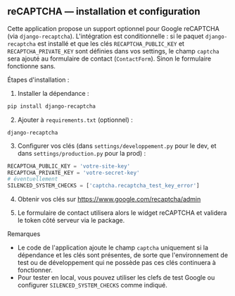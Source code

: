 ## reCAPTCHA — installation et configuration

Cette application propose un support optionnel pour Google reCAPTCHA (via `django-recaptcha`).
L'intégration est conditionnelle : si le paquet `django-recaptcha` est installé et que les clés
`RECAPTCHA_PUBLIC_KEY` et `RECAPTCHA_PRIVATE_KEY` sont définies dans vos settings, le champ
`captcha` sera ajouté au formulaire de contact (`ContactForm`). Sinon le formulaire fonctionne sans.

Étapes d'installation :

1. Installer la dépendance :

```bash
pip install django-recaptcha
```

2. Ajouter à `requirements.txt` (optionnel) :

```
django-recaptcha
```

3. Configurer vos clés (dans `settings/developpement.py` pour le dev, et dans `settings/production.py` pour la prod) :

```py
RECAPTCHA_PUBLIC_KEY = 'votre-site-key'
RECAPTCHA_PRIVATE_KEY = 'votre-secret-key'
# éventuellement
SILENCED_SYSTEM_CHECKS = ['captcha.recaptcha_test_key_error']
```

4. Obtenir vos clés sur https://www.google.com/recaptcha/admin

5. Le formulaire de contact utilisera alors le widget reCAPTCHA et validera le token
   côté serveur via le package.

Remarques
- Le code de l'application ajoute le champ `captcha` uniquement si la dépendance
  et les clés sont présentes, de sorte que l'environnement de test ou de développement
  qui ne possède pas ces clés continuera à fonctionner.
- Pour tester en local, vous pouvez utiliser les clefs de test Google ou configurer
  `SILENCED_SYSTEM_CHECKS` comme indiqué.
